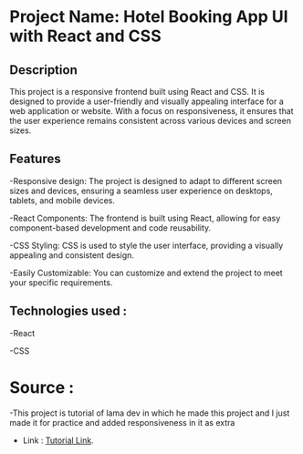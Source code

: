 # Project Name: Hotel Booking App UI with React and CSS

## Description

This project is a responsive frontend built using React and CSS. It is designed to provide a user-friendly and visually appealing interface for a web application or website. With a focus on responsiveness, it ensures that the user experience remains consistent across various devices and screen sizes.

## Features

-Responsive design: The project is designed to adapt to different screen sizes and devices, ensuring a seamless user experience on desktops, tablets, and mobile devices.

-React Components: The frontend is built using React, allowing for easy component-based development and code reusability.

-CSS Styling: CSS is used to style the user interface, providing a visually appealing and consistent design.

-Easily Customizable: You can customize and extend the project to meet your specific requirements.

## Technologies used :

-React

-CSS

# Source :

-This project is tutorial of lama dev in which he made this project and I just made it for practice and added responsiveness in it as extra

- Link : [Tutorial Link](https://youtu.be/RkWpJ4XUHuw?si=g25cZuzUtBjGhLro).
